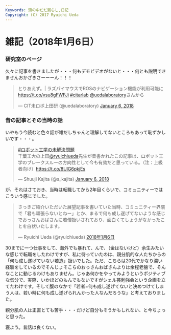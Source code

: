 ```yaml
---
Keywords: 頭の中だだ漏らし,日記
Copyright: (C) 2017 Ryuichi Ueda
---
```


# 雑記（2018年1月6日）

### 研究室のページ

久々に記事を書きましたが・・・何もデモビデオがないと・・・何とも説明できませんおかざきさーーーん！！！


<blockquote class="twitter-tweet" data-partner="tweetdeck"><p lang="ja" dir="ltr">とりあえず。| ラズパイマウスでROSのナビゲーション機能が利用可能に <a href="https://t.co/vsu8gFWFJi">https://t.co/vsu8gFWFJi</a> <a href="https://twitter.com/hashtag/citarlab?src=hash&amp;ref_src=twsrc%5Etfw">#citarlab</a> <a href="https://twitter.com/uedalaboratory?ref_src=twsrc%5Etfw">@uedalaboratory</a>さんから</p>&mdash; CIT未ロボ上田研 (@uedalaboratory) <a href="https://twitter.com/uedalaboratory/status/949648506003730434?ref_src=twsrc%5Etfw">January 6, 2018</a></blockquote>
<script async src="https://platform.twitter.com/widgets.js" charset="utf-8"></script>


### 昔の記事とその当時の話

いやもう今読むと色々話が雑だしちゃんと理解してないところもあって恥ずかしいです・・・。

<blockquote class="twitter-tweet" data-partner="tweetdeck"><p lang="ja" dir="ltr"><a href="https://twitter.com/hashtag/%E3%83%AD%E3%83%9C%E3%83%83%E3%83%88%E5%B7%A5%E5%AD%A6%E3%81%AE%E6%9C%AA%E8%A7%A3%E6%B1%BA%E5%95%8F%E9%A1%8C?src=hash&amp;ref_src=twsrc%5Etfw">#ロボット工学の未解決問題</a><br>千葉工大の上田<a href="https://twitter.com/ryuichiueda?ref_src=twsrc%5Etfw">@ryuichiueda</a>先生が昔書かれたこの記事は、ロボット工学のブレークスルーの方向性として今も有効だと思っている。（注：上級者向け）<a href="https://t.co/8UlG6pkjEs">https://t.co/8UlG6pkjEs</a></p>&mdash; Shuuji Kajita (@s_kajita) <a href="https://twitter.com/s_kajita/status/949626136614481920?ref_src=twsrc%5Etfw">January 6, 2018</a></blockquote>
<script async src="https://platform.twitter.com/widgets.js" charset="utf-8"></script>


が、それはさておき、当時は転職してから2年目くらいで、コミュニティーではこういう感じでした。

<blockquote class="twitter-tweet" data-lang="ja"><p lang="ja" dir="ltr">さっきご紹介いただいた展望記事を書いていた当時、コミュニティー界隈で「君も頑張らないとねー」とか、まるで何も成し遂げてないような感じでおっさんおばさんに若僧扱いされており、面白くてしょうがなかったことを白状いたします。</p>&mdash; Ryuichi Ueda (@ryuichiueda) <a href="https://twitter.com/ryuichiueda/status/949649161061769216?ref_src=twsrc%5Etfw">2018年1月6日</a></blockquote>
<script async src="https://platform.twitter.com/widgets.js" charset="utf-8"></script>

30までに一つ仕事をして、海外でも暴れて、んで、（金はないけど）余生みたいな感じで転職をしたわけですが、私に待っていたのは、親分肌的な人たちからの「何も成し遂げていない若造」扱いでした。ただ、こちらは20代でかなり濃い経験をしているのでそんじょそこらのおっさんおばさんよりは余程老獪で、そんなことに動じるわけもありません。じゃあ何かをやってみようというポジティブな気分で、実際、いかほどのもんでもないですがシェル芸勉強会という企画を立てたわけです。そして腹のなかで「若者=何も成し遂げてないと決めつけてしまう人は、若い時に何も成し遂げられんかった人なんだろうな」と考えておりました。

親分肌の人は正直とても苦手・・・だけど自分もそうかもしれない、と今ちょっと思った。


寝よう。昔話は良くない。
